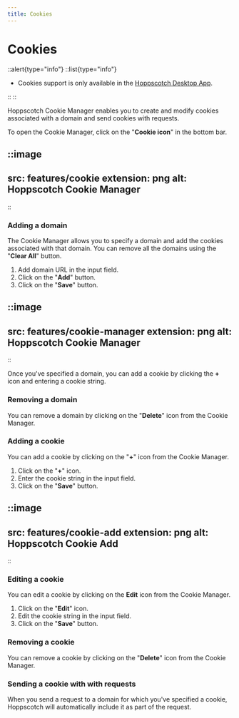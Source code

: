 ```yaml
---
title: Cookies
---
```


# Cookies

::alert{type="info"}
::list{type="info"}

- Cookies support is only available in the [Hoppscotch Desktop App](/documentation/clients/desktop).

::
::

Hoppscotch Cookie Manager enables you to create and modify cookies associated with a domain and send cookies with requests.

To open the Cookie Manager, click on the "**Cookie icon**" in the bottom bar.

::image
---
src: features/cookie
extension: png
alt: Hoppscotch Cookie Manager
---
::

### Adding a domain

The Cookie Manager allows you to specify a domain and add the cookies associated with that domain. You can remove all the domains using the "**Clear All**" button.

1. Add domain URL in the input field.
2. Click on the "**Add**" button.
3. Click on the "**Save**" button.

::image
---
src: features/cookie-manager
extension: png
alt: Hoppscotch Cookie Manager
---
::

Once you've specified a domain, you can add a cookie by clicking the **+** icon and entering a cookie string.

### Removing a domain

You can remove a domain by clicking on the "**Delete**" icon from the Cookie Manager.

### Adding a cookie

You can add a cookie by clicking on the "**+**" icon from the Cookie Manager.

1. Click on the "**+**" icon.
2. Enter the cookie string in the input field.
3. Click on the "**Save**" button.

::image
---
src: features/cookie-add
extension: png
alt: Hoppscotch Cookie Add
---
::

### Editing a cookie

You can edit a cookie by clicking on the **Edit** icon from the Cookie Manager.

1. Click on the "**Edit**" icon.
2. Edit the cookie string in the input field.
3. Click on the "**Save**" button.

### Removing a cookie

You can remove a cookie by clicking on the "**Delete**" icon from the Cookie Manager.

### Sending a cookie with with requests

When you send a request to a domain for which you've specified a cookie, Hoppscotch will automatically include it as part of the request.
